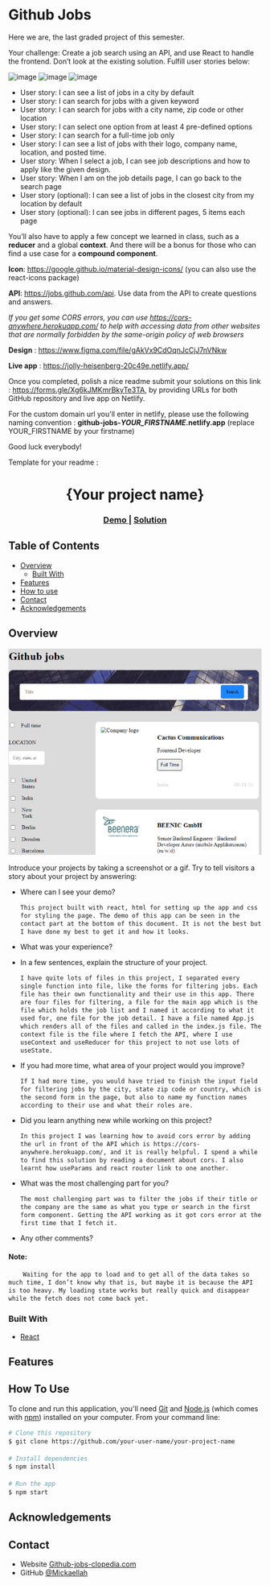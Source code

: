 # Github Jobs

Here we are, the last graded project of this semester.

Your challenge: Create a job search using an API, and use React to handle the frontend. Don’t look at the existing solution. Fulfill user stories below:

![image](./assets/1.png)
![image](./assets/2.png)
![image](./assets/3.png)

- User story: I can see a list of jobs in a city by default
- User story: I can search for jobs with a given keyword
- User story: I can search for jobs with a city name, zip code or other location
- User story: I can select one option from at least 4 pre-defined options
- User story: I can search for a full-time job only
- User story: I can see a list of jobs with their logo, company name, location, and posted time.
- User story: When I select a job, I can see job descriptions and how to apply like the given design.
- User story: When I am on the job details page, I can go back to the search page
- User story (optional): I can see a list of jobs in the closest city from my location by default
- User story (optional): I can see jobs in different pages, 5 items each page

You’ll also have to apply a few concept we learned in class, such as a **reducer** and a global **context**. And there will be a bonus for those who can find a use case for a **compound component**.

**Icon**: https://google.github.io/material-design-icons/ (you can also use the react-icons package)

**API**: https://jobs.github.com/api. Use data from the API to create questions and answers.

*If you get some CORS errors, you can use https://cors-anywhere.herokuapp.com/ to help with accessing data from other websites that are normally forbidden by the same-origin policy of web browsers*

**Design** : https://www.figma.com/file/gAkVx9CdOqnJcCjJ7nVNkw

**Live app** : https://jolly-heisenberg-20c49e.netlify.app/

Once you completed, polish a nice readme submit your solutions on this link : https://forms.gle/Xg6kJMKmrBkyTe3TA, by providing URLs for both GitHub repository and live app on Netlify.

For the custom domain url you'll enter in netlify, please use the following naming convention : **github-jobs-_YOUR_FIRSTNAME_.netlify.app** (replace YOUR_FIRSTNAME by your firstname)

Good luck everybody!

Template for your readme :

<!-- Please update value in the {}  -->

<h1 align="center">{Your project name}</h1>

<div align="center">
  <h3>
    <a href="https://{your-demo-link.your-domain}">
      Demo
    </a>
    <span> | </span>
    <a href="https://{your-url-to-the-solution}">
      Solution
    </a>
  </h3>
</div>

<!-- TABLE OF CONTENTS -->

## Table of Contents

-   [Overview](#overview)
    -   [Built With](#built-with)
-   [Features](#features)
-   [How to use](#how-to-use)
-   [Contact](#contact)
-   [Acknowledgements](#acknowledgements)

<!-- OVERVIEW -->

## Overview

![screenshot](./github-jobs-screenshot.png)

Introduce your projects by taking a screenshot or a gif. Try to tell visitors a story about your project by answering:

-   Where can I see your demo?

        This project built with react, html for setting up the app and css for styling the page. The demo of this app can be seen in the contact part at the bottom of this document. It is not the best but I have done my best to get it and how it looks.

-   What was your experience?
-   In a few sentences, explain the structure of your project.

        I have quite lots of files in this project, I separated every single function into file, like the forms for filtering jobs. Each file has their own functionality and their use in this app. There are four files for filtering, a file for the main app which is the file which holds the job list and I named it according to what it used for, one file for the job detail. I have a file named App.js which renders all of the files and called in the index.js file. The context file is the file where I fetch the API, where I use useContext and useReducer for this project to not use lots of useState.

-   If you had more time, what area of your project would you improve?

        If I had more time, you would have tried to finish the input field for filtering jobs by the city, state zip code or country, which is the second form in the page, but also to name my function names according to their use and what their roles are.

-   Did you learn anything new while working on this project?

        In this project I was learning how to avoid cors error by adding the url in front of the API which is https://cors-anywhere.herokuapp.com/, and it is really helpful. I spend a while to find this solution by reading a document about cors. I also learnt how useParams and react router link to one another.

-   What was the most challenging part for you?

        The most challenging part was to filter the jobs if their title or the company are the same as what you type or search in the first form component. Getting the API working as it got cors error at the first time that I fetch it.


-   Any other comments?

#### Note:

        Waiting for the app to load and to get all of the data takes so much time, I don’t know why that is, but maybe it is because the API is too heavy. My loading state works but really quick and disappear while the fetch does not come back yet.



### Built With

<!-- This section should list any major frameworks that you built your project using. Here are a few examples.-->

-   [React](https://reactjs.org/)

## Features

<!-- List the features of your application or follow the template. Don't share the figma file here :) -->

## How To Use

<!-- Example: -->

To clone and run this application, you'll need [Git](https://git-scm.com) and [Node.js](https://nodejs.org/en/download/) (which comes with [npm](http://npmjs.com)) installed on your computer. From your command line:

```bash
# Clone this repository
$ git clone https://github.com/your-user-name/your-project-name

# Install dependencies
$ npm install

# Run the app
$ npm start
```

## Acknowledgements

<!-- This section should list any articles or add-ons/plugins that helps you to complete the project. This is optional but it will help you in the future. For example: -->

## Contact

-   Website [Github-jobs-clopedia.com](https://github-jobs-clopedia.netlify.app/)
-   GitHub [@Mickaellah](https://github.com/Mickaellah)
